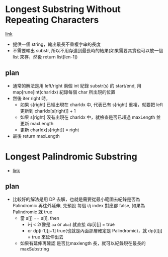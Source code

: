 # Longest Substring Without Repeating Characters
[link](https://leetcode.com/problems/longest-substring-without-repeating-characters/?envType=list&envId=xoqag3yj)
- 提供一個 string，輸出最長不重複字串的長度
- 不需要輸出 substr, 所以不用存達到最長時的結果(如果需要其實也可以放一個 list 來存，然後 return list[len-1])

## plan
- 通常的解法是用 left/right 兩個 int 紀錄 substr(s) 的 start/end, 用 map[rune]int(charIdx) 紀錄每個 char 所出現的位置
- 然後 iter right 時，
    - 如果 s[right] 已經出現在 charIdx 中, 代表已有 s[right] 重複，就要把 left 更新到 charIdx[s[right]] + 1
    - 如果 s[right] 沒有出現在 charIdx 中，就檢查是否已超過 maxLength 並更新 maxLength
    - 更新 charIdx[s[right]] = right
- 最後 return maxLength

# Longest Palindromic Substring
- [link](https://leetcode.com/problems/longest-palindromic-substring)

## plan
- 比較好的解法是用 DP 去解，也就是需要從最小範圍去紀錄是否為Palindromic 再往外延伸, 先預設 每個 i/j index 對應都 false, 如果為 Palindromic 就 true
    - 當 s[j] == s[i], then
        - i-j < 2(像是 `aa` or `aba`) 就直接 dp[i][j] = true
        - or dp[i-1][j+1] true(也就是內面那層確定是 Palindromic)，就 dp[i][j] = true 來延伸出去
    - 如果有延伸再確認 是否比maxlength 長，就可以紀錄現在最長的 maxSubstring
